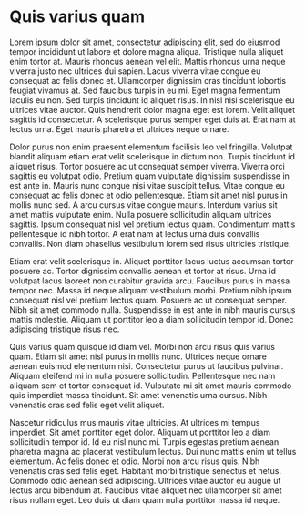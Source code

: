 # Quis varius quam

Lorem ipsum dolor sit amet, consectetur adipiscing elit, sed do eiusmod tempor incididunt ut labore et dolore magna aliqua. Tristique nulla aliquet enim tortor at. Mauris rhoncus aenean vel elit. Mattis rhoncus urna neque viverra justo nec ultrices dui sapien. Lacus viverra vitae congue eu consequat ac felis donec et. Ullamcorper dignissim cras tincidunt lobortis feugiat vivamus at. Sed faucibus turpis in eu mi. Eget magna fermentum iaculis eu non. Sed turpis tincidunt id aliquet risus. In nisl nisi scelerisque eu ultrices vitae auctor. Quis hendrerit dolor magna eget est lorem. Velit aliquet sagittis id consectetur. A scelerisque purus semper eget duis at. Erat nam at lectus urna. Eget mauris pharetra et ultrices neque ornare.

Dolor purus non enim praesent elementum facilisis leo vel fringilla. Volutpat blandit aliquam etiam erat velit scelerisque in dictum non. Turpis tincidunt id aliquet risus. Tortor posuere ac ut consequat semper viverra. Viverra orci sagittis eu volutpat odio. Pretium quam vulputate dignissim suspendisse in est ante in. Mauris nunc congue nisi vitae suscipit tellus. Vitae congue eu consequat ac felis donec et odio pellentesque. Etiam sit amet nisl purus in mollis nunc sed. A arcu cursus vitae congue mauris. Interdum varius sit amet mattis vulputate enim. Nulla posuere sollicitudin aliquam ultrices sagittis. Ipsum consequat nisl vel pretium lectus quam. Condimentum mattis pellentesque id nibh tortor. A erat nam at lectus urna duis convallis convallis. Non diam phasellus vestibulum lorem sed risus ultricies tristique.

Etiam erat velit scelerisque in. Aliquet porttitor lacus luctus accumsan tortor posuere ac. Tortor dignissim convallis aenean et tortor at risus. Urna id volutpat lacus laoreet non curabitur gravida arcu. Faucibus purus in massa tempor nec. Massa id neque aliquam vestibulum morbi. Pretium nibh ipsum consequat nisl vel pretium lectus quam. Posuere ac ut consequat semper. Nibh sit amet commodo nulla. Suspendisse in est ante in nibh mauris cursus mattis molestie. Aliquam ut porttitor leo a diam sollicitudin tempor id. Donec adipiscing tristique risus nec.

Quis varius quam quisque id diam vel. Morbi non arcu risus quis varius quam. Etiam sit amet nisl purus in mollis nunc. Ultrices neque ornare aenean euismod elementum nisi. Consectetur purus ut faucibus pulvinar. Aliquam eleifend mi in nulla posuere sollicitudin. Pellentesque nec nam aliquam sem et tortor consequat id. Vulputate mi sit amet mauris commodo quis imperdiet massa tincidunt. Sit amet venenatis urna cursus. Nibh venenatis cras sed felis eget velit aliquet.

Nascetur ridiculus mus mauris vitae ultricies. At ultrices mi tempus imperdiet. Sit amet porttitor eget dolor. Aliquam ut porttitor leo a diam sollicitudin tempor id. Id eu nisl nunc mi. Turpis egestas pretium aenean pharetra magna ac placerat vestibulum lectus. Dui nunc mattis enim ut tellus elementum. Ac felis donec et odio. Morbi non arcu risus quis. Nibh venenatis cras sed felis eget. Habitant morbi tristique senectus et netus. Commodo odio aenean sed adipiscing. Ultrices vitae auctor eu augue ut lectus arcu bibendum at. Faucibus vitae aliquet nec ullamcorper sit amet risus nullam eget. Leo duis ut diam quam nulla porttitor massa id neque.